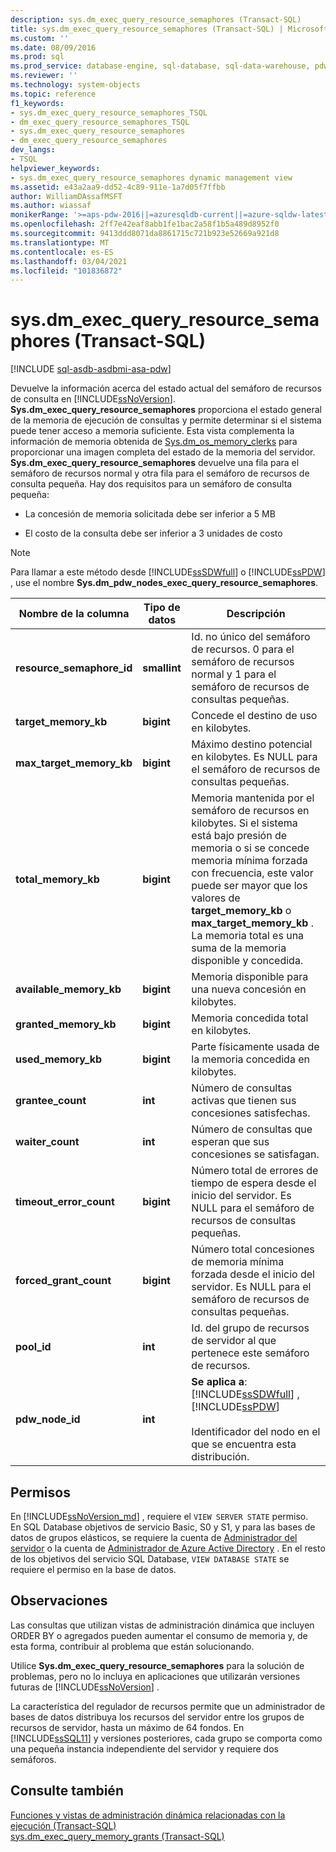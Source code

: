 ```yaml
---
description: sys.dm_exec_query_resource_semaphores (Transact-SQL)
title: sys.dm_exec_query_resource_semaphores (Transact-SQL) | Microsoft Docs
ms.custom: ''
ms.date: 08/09/2016
ms.prod: sql
ms.prod_service: database-engine, sql-database, sql-data-warehouse, pdw
ms.reviewer: ''
ms.technology: system-objects
ms.topic: reference
f1_keywords:
- sys.dm_exec_query_resource_semaphores_TSQL
- dm_exec_query_resource_semaphores_TSQL
- sys.dm_exec_query_resource_semaphores
- dm_exec_query_resource_semaphores
dev_langs:
- TSQL
helpviewer_keywords:
- sys.dm_exec_query_resource_semaphores dynamic management view
ms.assetid: e43a2aa9-dd52-4c89-911e-1a7d05f7ffbb
author: WilliamDAssafMSFT
ms.author: wiassaf
monikerRange: '>=aps-pdw-2016||=azuresqldb-current||=azure-sqldw-latest||>=sql-server-2016||>=sql-server-linux-2017||=azuresqldb-mi-current'
ms.openlocfilehash: 2ff7e42eaf8abb1fe1bac2a58f1b5a489d8952f0
ms.sourcegitcommit: 9413ddd8071da8861715c721b923e52669a921d8
ms.translationtype: MT
ms.contentlocale: es-ES
ms.lasthandoff: 03/04/2021
ms.locfileid: "101836872"
---
```

# <a name="sysdm_exec_query_resource_semaphores-transact-sql"></a>sys.dm_exec_query_resource_semaphores (Transact-SQL)
[!INCLUDE [sql-asdb-asdbmi-asa-pdw](../../includes/applies-to-version/sql-asdb-asdbmi-asa-pdw.md)]

  Devuelve la información acerca del estado actual del semáforo de recursos de consulta en [!INCLUDE[ssNoVersion](../../includes/ssnoversion-md.md)]. **Sys.dm_exec_query_resource_semaphores** proporciona el estado general de la memoria de ejecución de consultas y permite determinar si el sistema puede tener acceso a memoria suficiente. Esta vista complementa la información de memoria obtenida de [Sys.dm_os_memory_clerks](../../relational-databases/system-dynamic-management-views/sys-dm-os-memory-clerks-transact-sql.md) para proporcionar una imagen completa del estado de la memoria del servidor. **Sys.dm_exec_query_resource_semaphores** devuelve una fila para el semáforo de recursos normal y otra fila para el semáforo de recursos de consulta pequeña. Hay dos requisitos para un semáforo de consulta pequeña:  
  
-   La concesión de memoria solicitada debe ser inferior a 5 MB  
  
-   El costo de la consulta debe ser inferior a 3 unidades de costo  
  
> [!NOTE]  
>  Para llamar a este método desde [!INCLUDE[ssSDWfull](../../includes/sssdwfull-md.md)] o [!INCLUDE[ssPDW](../../includes/sspdw-md.md)] , use el nombre **Sys.dm_pdw_nodes_exec_query_resource_semaphores**.  
  
|Nombre de la columna|Tipo de datos|Descripción|  
|-----------------|---------------|-----------------|  
|**resource_semaphore_id**|**smallint**|Id. no único del semáforo de recursos. 0 para el semáforo de recursos normal y 1 para el semáforo de recursos de consultas pequeñas.|  
|**target_memory_kb**|**bigint**|Concede el destino de uso en kilobytes.|  
|**max_target_memory_kb**|**bigint**|Máximo destino potencial en kilobytes. Es NULL para el semáforo de recursos de consultas pequeñas.|  
|**total_memory_kb**|**bigint**|Memoria mantenida por el semáforo de recursos en kilobytes. Si el sistema está bajo presión de memoria o si se concede memoria mínima forzada con frecuencia, este valor puede ser mayor que los valores de **target_memory_kb** o **max_target_memory_kb** . La memoria total es una suma de la memoria disponible y concedida.|  
|**available_memory_kb**|**bigint**|Memoria disponible para una nueva concesión en kilobytes.|  
|**granted_memory_kb**|**bigint**|Memoria concedida total en kilobytes.|  
|**used_memory_kb**|**bigint**|Parte físicamente usada de la memoria concedida en kilobytes.|  
|**grantee_count**|**int**|Número de consultas activas que tienen sus concesiones satisfechas.|  
|**waiter_count**|**int**|Número de consultas que esperan que sus concesiones se satisfagan.|  
|**timeout_error_count**|**bigint**|Número total de errores de tiempo de espera desde el inicio del servidor. Es NULL para el semáforo de recursos de consultas pequeñas.|  
|**forced_grant_count**|**bigint**|Número total concesiones de memoria mínima forzada desde el inicio del servidor. Es NULL para el semáforo de recursos de consultas pequeñas.|  
|**pool_id**|**int**|Id. del grupo de recursos de servidor al que pertenece este semáforo de recursos.|  
|**pdw_node_id**|**int**|**Se aplica a**: [!INCLUDE[ssSDWfull](../../includes/sssdwfull-md.md)] , [!INCLUDE[ssPDW](../../includes/sspdw-md.md)]<br /><br /> Identificador del nodo en el que se encuentra esta distribución.|  
  
## <a name="permissions"></a>Permisos  

En [!INCLUDE[ssNoVersion_md](../../includes/ssnoversion-md.md)] , requiere el `VIEW SERVER STATE` permiso.   
En SQL Database objetivos de servicio Basic, S0 y S1, y para las bases de datos de grupos elásticos, se requiere la cuenta de [Administrador del servidor](/azure/azure-sql/database/logins-create-manage#existing-logins-and-user-accounts-after-creating-a-new-database) o la cuenta de [Administrador de Azure Active Directory](/azure/azure-sql/database/authentication-aad-overview#administrator-structure) . En el resto de los objetivos del servicio SQL Database, `VIEW DATABASE STATE` se requiere el permiso en la base de datos.   
  
## <a name="remarks"></a>Observaciones  
 Las consultas que utilizan vistas de administración dinámica que incluyen ORDER BY o agregados pueden aumentar el consumo de memoria y, de esta forma, contribuir al problema que están solucionando.  
  
 Utilice **Sys.dm_exec_query_resource_semaphores** para la solución de problemas, pero no lo incluya en aplicaciones que utilizarán versiones futuras de [!INCLUDE[ssNoVersion](../../includes/ssnoversion-md.md)] .  
  
 La característica del regulador de recursos permite que un administrador de bases de datos distribuya los recursos del servidor entre los grupos de recursos de servidor, hasta un máximo de 64 fondos. En [!INCLUDE[ssSQL11](../../includes/sssql11-md.md)] y versiones posteriores, cada grupo se comporta como una pequeña instancia independiente del servidor y requiere dos semáforos.  
  
## <a name="see-also"></a>Consulte también  
 [Funciones y vistas de administración dinámica relacionadas con la ejecución &#40;Transact-SQL&#41;](../../relational-databases/system-dynamic-management-views/execution-related-dynamic-management-views-and-functions-transact-sql.md)   
 [sys.dm_exec_query_memory_grants &#40;Transact-SQL&#41;](../../relational-databases/system-dynamic-management-views/sys-dm-exec-query-memory-grants-transact-sql.md)  
  
